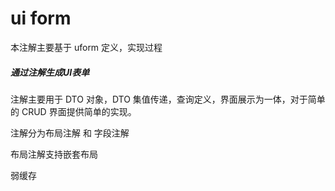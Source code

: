 
# ui form

本注解主要基于 uform 定义，实现过程

##### 通过注解生成UI表单

注解主要用于 DTO 对象，DTO 集值传递，查询定义，界面展示为一体，对于简单的 CRUD 界面提供简单的实现。

注解分为布局注解 和 字段注解


布局注解支持嵌套布局


弱缓存

